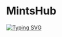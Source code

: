 # MintsHub

<a href="https://git.io/typing-svg"><img src="https://readme-typing-svg.demolab.com?font=Fira+Code&pause=1000&width=435&lines=Nothing+to+see+here" alt="Typing SVG" /></a>
